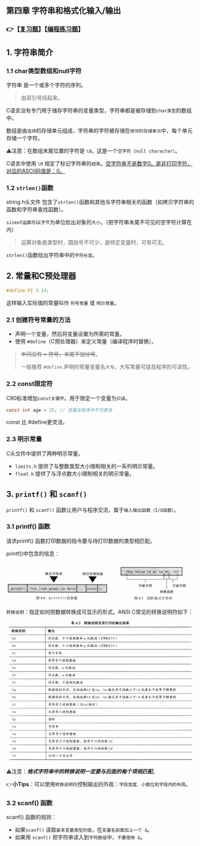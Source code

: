 ## 第四章 字符串和格式化输入/输出

### 👉【[复习题](./复习题.md)】【[编程练习题](./编程题.md)】
## 1. 字符串简介
### 1.1 char类型数组和null字符
字符串 是一个或多个字符的序列。
> 由双引号括起来。

C语言没有专门用于储存字符串的变量类型，字符串都是被存储到`char类型`的数组中。

数组是由`连续`的存储单元组成，字符串的字符被存储在`相邻的存储单元`中，每个单元存储一个字符。

⚠️注意：在数组末尾位置的字符是 `\0`。这是一个`空字符（null character）`。

C语言中使用 `\0` 规定了标记字符串的`结束`。<u>空字符串不是数字0。是非打印字符，对应的ASCII码值是：0。</u>

### 1.2 `strlen()`函数
string.h头文件 包含了`strlen()`函数和其他与字符串相关的函数（如拷贝字符串的函数和字符串查找函数）。

`sizeof运算符`以`字节`为单位给出对象的`大小`。（把字符串末尾不可见的空字符计算在内）
> 运算对象是类型时，圆括号不可少，是特定变量时，可有可无。


`strlen()`函数给出字符串中的`字符长度`。

## 2. 常量和C预处理器
```c
#define PI 3.14;
```
这样输入实际值的常量叫作 `符号常量` 或 `明示常量`。

### 2.1 创建符号常量的方法
- 声明一个变量，然后将变量设置为所需的常量。
- 使用 `#define`（C预处理器）来定义常量（编译程序时替换）。
> ~~中间没有 = 符号，末尾不加分号~~。
> 
> 一般推荐 `#define` 声明的常量变量名`大写`。大写常量可提高程序的可读性。

### 2.2 const限定符
C90标准增加`const关键字`。用于限定一个变量为`只读`。
```c
const int age = 25; // 变量在程序中不可更改
```
const 比 #define更灵活。

### 2.3 明示常量
C头文件中提供了两种明示常量。
- `limits.h` 提供了与整数类型大小限制相关的一系列明示常量。
- `float.h` 提供了与浮点数大小限制相关的明示常量。

## 3. `printf()` 和 `scanf()`

`printf()` 和 `scanf()` 函数让用户与程序交流，属于`输入输出函数（I/O函数）`。

### 3.1 printf() 函数
请求printf() 函数打印数据的指令要与待打印数据的类型相匹配。

printf()中包含的信息：

![](./img/格式字符串.png)

`转换说明`：指定如何把数据转换成可显示的形式。ANSI C常见的转换说明符如下：

![](./img/转换说明符.png)

⚠️注意：***格式字符串中的转换说明一定要与后面的每个项相匹配***。

👉**小Tips**：可以使用`转换说明符`控制输出的外观：`字段宽度、小数位和字段内的布局`。

### 3.2 scanf() 函数
scanf() 函数的规则：
- 如果`scanf()` 读取`基本变量类型的值`，在`变量名前面加上一个 &`。
- 如果用 `scanf()` 把字符串读入到`字符数组`中，`不要使用 &`。
